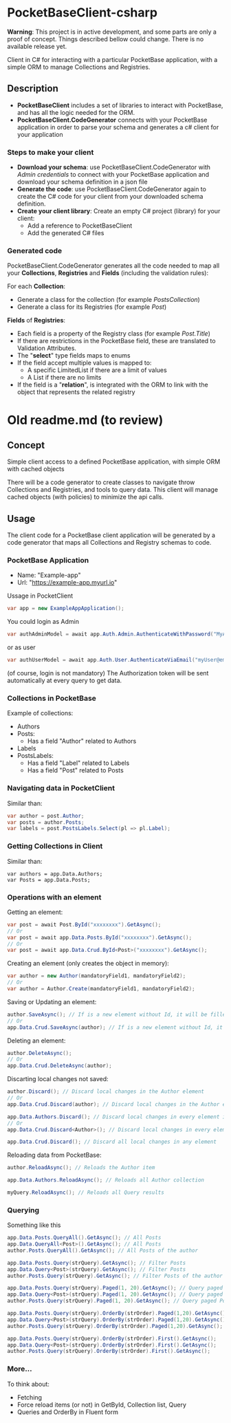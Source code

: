 # PocketBaseClient-csharp
**Warning**: This project is in active development, and some parts are only a proof of concept. Things described bellow could change. There is no available release yet.


Client in C# for interacting with a particular PocketBase application, with a simple ORM to manage  Collections and Registries.

## Description
* **PocketBaseClient** includes a set of libraries to interact with PocketBase, and has all the logic needed for the ORM.
* **PocketBaseClient.CodeGenerator** connects with your PocketBase application in order to parse your schema and generates a c# client for your application

### Steps to make your client
- **Download your schema**: use PocketBaseClient.CodeGenerator with *Admin credentials* to connect with your PocketBase application and download your schema definition in a json file
- **Generate the code**: use PocketBaseClient.CodeGenerator again to create the C# code for your client from your downloaded schema definition.
- **Create your client library**: Create an empty C# project (library) for your client:
  - Add a reference to PocketBaseClient
  - Add the generated C# files

### Generated code
PocketBaseClient.CodeGenerator generates all the code needed to map all your **Collections**, **Registries** and **Fields** (including the validation rules):

For each **Collection**:
- Generate a class for the collection (for example _PostsCollection_)
- Generate a class for its Registries (for example _Post_)

**Fields** of **Registries**:
- Each field is a property of the Registry class (for example _Post.Title_)
- If there are restrictions in the PocketBase field, these are translated to Validation Attributes.
- The "**select**" type fields maps to enums
- If the field accept multiple values is mapped to:
  - A specific LimitedList if there are a limit of values
  - A List if there are no limits
- If the field is a "**relation**", is integrated with the ORM to link with the object that represents the related registry

# Old readme.md (to review)
## Concept
Simple client access to a defined PocketBase application, with simple ORM with cached objects

There will be a code generator to create classes to navigate throw Collections and Registries, and tools to query data. This client will manage cached objects (with policies) to minimize the api calls.

## Usage
The client code for a PocketBase client application will be generated by a code generator that maps all Collections and Registry schemas to code.

### PocketBase Application
- Name: "Example-app"
- Url: "https://example-app.myurl.io"

Ussage in PocketClient
```csharp
var app = new ExampleAppApplication();
```
You could login as Admin
```csharp
var authAdminModel = await app.Auth.Admin.AuthenticateWithPassword("MyAdmin@email.com", "myAdminPwd");
```
or as user
```csharp
var authUserModel = await app.Auth.User.AuthenticateViaEmail("myUser@email.com", "myUserPwd");
```
(of course, login is not mandatory)
The Authorization token will be sent automatically at every query to get data.

### Collections in PocketBase
Example of collections:
- Authors
- Posts:
  - Has a field "Author" related to Authors
- Labels
- PostsLabels:
  - Has a field "Label" related to Labels
  - Has a field "Post" related to Posts
  
### Navigating data in PocketClient
Similar than:
```csharp
var author = post.Author;
var posts = author.Posts;
var labels = post.PostsLabels.Select(pl => pl.Label);
```
### Getting Collections in Client
Similar than:
```charp
var authors = app.Data.Authors;
var Posts = app.Data.Posts;
```

### Operations with an element
Getting an element:
```csharp
var post = await Post.ById("xxxxxxxx").GetAsync();
// Or
var post = await app.Data.Posts.ById("xxxxxxxx").GetAsync();
// Or
var post = await app.Data.Crud.ById<Post>("xxxxxxxx").GetAsync();
```

Creating an element (only creates the object in memory):
```csharp
var author = new Author(mandatoryField1, mandatoryField2);
// Or
var author = Author.Create(mandatoryField1, mandatoryField2);
```

Saving or Updating an element:
```csharp
author.SaveAsync(); // If is a new element without Id, it will be filled from PocketBae after saved
// Or
app.Data.Crud.SaveAsync(author); // If is a new element without Id, it will be filled from PocketBae after saved
```

Deleting an element:
```csharp
author.DeleteAsync(); 
// Or
app.Data.Crud.DeleteAsync(author); 
```

Discarting local changes not saved:
```csharp
author.Discard(); // Discard local changes in the Author element
// Or
app.Data.Crud.Discard(author); // Discard local changes in the Author element

app.Data.Authors.Discard(); // Discard local changes in every element in Authors collection
// Or
app.Data.Crud.Discard<Author>(); // Discard local changes in every element of type Author

app.Data.Crud.Discard(); // Discard all local changes in any element
```

Reloading data from PocketBase:
```csharp
author.ReloadAsync(); // Reloads the Author item

app.Data.Authors.ReloadAsync(); // Reloads all Author collection

myQuery.ReloadAsync(); // Reloads all Query results
```

### Querying
Something like this
```csharp
app.Data.Posts.QueryAll().GetAsync(); // All Posts
app.Data.QueryAll<Post>().GetAsync(); // All Posts
author.Posts.QueryAll().GetAsync(); // All Posts of the author

app.Data.Posts.Query(strQuery).GetAsync(); // Filter Posts
app.Data.Query<Post>(strQuery).GetAsync(); // Filter Posts
author.Posts.Query(strQuery).GetAsync(); // Filter Posts of the author

app.Data.Posts.Query(strQuery).Paged(1, 20).GetAsync(); // Query paged
app.Data.Query<Post>(strQuery).Paged(1, 20).GetAsync(); // Query paged
author.Posts.Query(strQuery).Paged(1, 20).GetAsync(); // Query paged Posts of the author

app.Data.Posts.Query(strQuery).OrderBy(strOrder).Paged(1,20).GetAsync(); // Ordered and Paged
app.Data.Query<Post>(strQuery).OrderBy(strOrder).Paged(1,20).GetAsync();
author.Posts.Query(strQuery).OrderBy(strOrder).Paged(1,20).GetAsync(); // Query ordered and paged Posts of the author

app.Data.Posts.Query(strQuery).OrderBy(strOrder).First().GetAsync(); 
app.Data.Query<Post>(strQuery).OrderBy(strOrder).First().GetAsync();
author.Posts.Query(strQuery).OrderBy(strOrder).First().GetAsync();

```

### More...
To think about:
- Fetching
- Force reload items (or not) in GetById, Collection list, Query
- Queries and OrderBy in Fluent form

